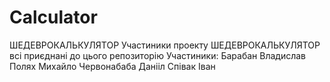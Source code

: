 # Calculator
 ШЕДЕВРОКАЛЬКУЛЯТОР
 Участиники проекту ШЕДЕВРОКАЛЬКУЛЯТОР всі приєднані до цього репозиторію
 Участиники:
 Барабан Владислав
 Полях Михайло
 Червонабаба Данііл
 Співак Іван
